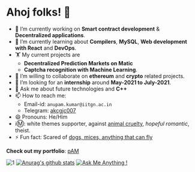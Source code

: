 # Ahoj folks! 👋
- 🔭 I’m currently working on <b>Smart contract development</b> & <b>Decentralized applications</b>.
- 🌱 I’m currently learning about <b>Compilers</b>, <b>MySQL</b>, <b>Web development with React</b> and <b>DevOps</b>.
- 🏋️ My current projects are 
  - <b>Decentralized Prediction Markets on Matic</b>
  - <b>Captcha recognition with Machine Learning</b>.
- 👯 I’m willing to collaborate on <b>ethereum</b> and <b>crypto</b> related projects.
- 🤔 I’m looking for an <b>internship</b> around <b>May-2021 to July-2021</b>.
- 💬 Ask me about future technologies and <b>C++</b>
- 📫 How to reach me:
  - Email-id: `anupam.kumar@iitgn.ac.in`
  - Telegram: [akcgjc007](https://t.me/akcgjc007)
- 😄 Pronouns: He/Him
- ℹ️Ⓜ️: white themes supporter, against <ins>animal cruelty</ins>, <i>hopeful romantic</i>, theist. 
- ⚡ Fun fact: Scared of <ins>dogs, mices, anything that can fly</ins>

<b>Check out my portfolio</b>: [pAM](http://akcgjc007.github.io/)

![1](https://github-readme-stats.vercel.app/api/top-langs/?username=akcgjc007&theme=blue-green)
[![Anurag's github stats](https://github-readme-stats.vercel.app/api?username=akcgjc007&theme=blue-green)](https://github.com/akcgjc007)
[![Ask Me Anything !](https://img.shields.io/badge/Ask%20me-anything-1abc9c.svg)](https://github.com/akcgjc007)
